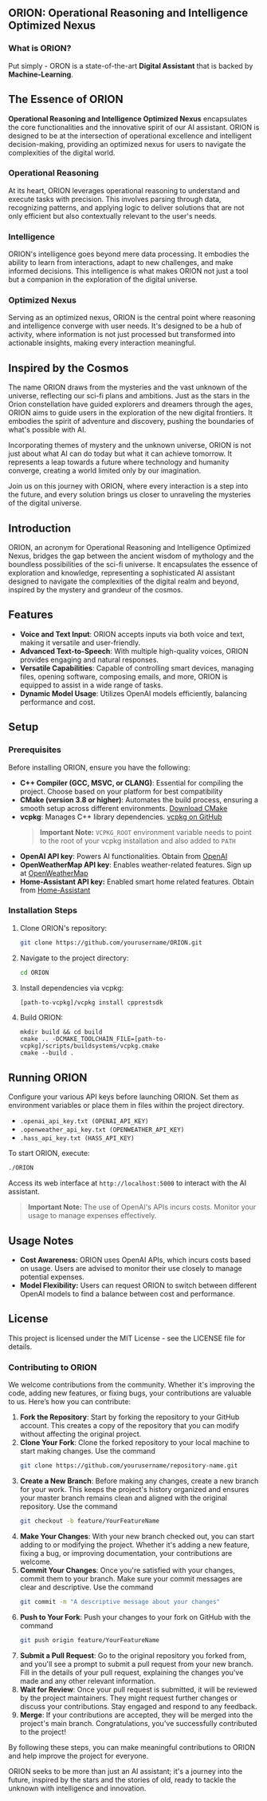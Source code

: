 ## ORION: Operational Reasoning and Intelligence Optimized Nexus

### What is ORION?

Put simply - ORON is a state-of-the-art **Digital Assistant** that is backed by **Machine-Learning**.

## The Essence of ORION

**Operational Reasoning and Intelligence Optimized Nexus** encapsulates the core functionalities and the innovative spirit of our AI assistant. ORION is designed to be at the intersection of operational excellence and intelligent decision-making, providing an optimized nexus for users to navigate the complexities of the digital world.

### Operational Reasoning

At its heart, ORION leverages operational reasoning to understand and execute tasks with precision. This involves parsing through data, recognizing patterns, and applying logic to deliver solutions that are not only efficient but also contextually relevant to the user's needs.

### Intelligence

ORION's intelligence goes beyond mere data processing. It embodies the ability to learn from interactions, adapt to new challenges, and make informed decisions. This intelligence is what makes ORION not just a tool but a companion in the exploration of the digital universe.

### Optimized Nexus

Serving as an optimized nexus, ORION is the central point where reasoning and intelligence converge with user needs. It's designed to be a hub of activity, where information is not just processed but transformed into actionable insights, making every interaction meaningful.

## Inspired by the Cosmos

The name ORION draws from the mysteries and the vast unknown of the universe, reflecting our sci-fi plans and ambitions. Just as the stars in the Orion constellation have guided explorers and dreamers through the ages, ORION aims to guide users in the exploration of the new digital frontiers. It embodies the spirit of adventure and discovery, pushing the boundaries of what's possible with AI.

Incorporating themes of mystery and the unknown universe, ORION is not just about what AI can do today but what it can achieve tomorrow. It represents a leap towards a future where technology and humanity converge, creating a world limited only by our imagination.

Join us on this journey with ORION, where every interaction is a step into the future, and every solution brings us closer to unraveling the mysteries of the digital universe.

## Introduction

ORION, an acronym for Operational Reasoning and Intelligence Optimized Nexus, bridges the gap between the ancient wisdom of mythology and the boundless possibilities of the sci-fi universe. It encapsulates the essence of exploration and knowledge, representing a sophisticated AI assistant designed to navigate the complexities of the digital realm and beyond, inspired by the mystery and grandeur of the cosmos.

## Features

- **Voice and Text Input**: ORION accepts inputs via both voice and text, making it versatile and user-friendly.
- **Advanced Text-to-Speech**: With multiple high-quality voices, ORION provides engaging and natural responses.
- **Versatile Capabilities**: Capable of controlling smart devices, managing files, opening software, composing emails, and more, ORION is equipped to assist in a wide range of tasks.
- **Dynamic Model Usage**: Utilizes OpenAI models efficiently, balancing performance and cost.

## Setup

### Prerequisites

Before installing ORION, ensure you have the following:

- **C++ Compiler (GCC, MSVC, or CLANG)**: Essential for compiling the project. Choose based on your platform for best compatibility
- **CMake (version 3.8 or higher)**: Automates the build process, ensuring a smooth setup across different environments. [Download CMake](https://cmake.org/download/)
- **vcpkg**: Manages C++ library dependencies. [vcpkg on GitHub](https://github.com/microsoft/vcpkg)
   > **Important Note:** `VCPKG_ROOT` environment variable needs to point to the root of your vcpkg installation and also added to `PATH`
- **OpenAI API key**: Powers AI functionalities. Obtain from [OpenAI](https://openai.com/)
- **OpenWeatherMap API key**: Enables weather-related features. Sign up at [OpenWeatherMap](https://openweathermap.org/api)
- **Home-Assistant API key:** Enabled smart home related features. Obtain from [Home-Assistant](https://developers.home-assistant.io/docs/api/rest/ "How to obtain API Key")

### Installation Steps

1. Clone ORION's repository:
   ```bash
   git clone https://github.com/yourusername/ORION.git
   ```
2. Navigate to the project directory:
   ```bash
   cd ORION
   ```
4. Install dependencies via vcpkg:
   ```bash
   [path-to-vcpkg]/vcpkg install cpprestsdk
   ```
5. Build ORION:
   ```
   mkdir build && cd build
   cmake .. -DCMAKE_TOOLCHAIN_FILE=[path-to-vcpkg]/scripts/buildsystems/vcpkg.cmake
   cmake --build .
   ```

## Running ORION

Configure your various API keys before launching ORION. Set them as environment variables or place them in files within the project directory.

* `.openai_api_key.txt (OPENAI_API_KEY)`
* `.openweather_api_key.txt (OPENWEATHER_API_KEY)`
* `.hass_api_key.txt (HASS_API_KEY)`

To start ORION, execute:

```bash
./ORION
```

Access its web interface at `http://localhost:5000` to interact with the AI assistant.

> **Important Note:** The use of OpenAI's APIs incurs costs. Monitor your usage to manage expenses effectively.

## Usage Notes

- **Cost Awareness:** ORION uses OpenAI APIs, which incurs costs based on usage. Users are advised to monitor their use closely to manage potential expenses.
- **Model Flexibility:** Users can request ORION to switch between different OpenAI models to find a balance between cost and performance.

## License

This project is licensed under the MIT License - see the LICENSE file for details.

### Contributing to ORION

We welcome contributions from the community. Whether it's improving the code, adding new features, or fixing bugs, your contributions are valuable to us. Here’s how you can contribute:

1. **Fork the Repository**: Start by forking the repository to your GitHub account. This creates a copy of the repository that you can modify without affecting the original project.
2. **Clone Your Fork**: Clone the forked repository to your local machine to start making changes. Use the command
   ```bash
   git clone https://github.com/yourusername/repository-name.git
   ```
3. **Create a New Branch**: Before making any changes, create a new branch for your work. This keeps the project's history organized and ensures your master branch remains clean and aligned with the original repository. Use the command
   ```bash
   git checkout -b feature/YourFeatureName
   ```
4. **Make Your Changes**: With your new branch checked out, you can start adding to or modifying the project. Whether it's adding a new feature, fixing a bug, or improving documentation, your contributions are welcome.
5. **Commit Your Changes**: Once you're satisfied with your changes, commit them to your branch. Make sure your commit messages are clear and descriptive. Use the command
   ```bash
   git commit -m "A descriptive message about your changes"
   ```
6. **Push to Your Fork**: Push your changes to your fork on GitHub with the command
   ```bash
   git push origin feature/YourFeatureName
   ```
7. **Submit a Pull Request**: Go to the original repository you forked from, and you'll see a prompt to submit a pull request from your new branch. Fill in the details of your pull request, explaining the changes you've made and any other relevant information.
8. **Wait for Review**: Once your pull request is submitted, it will be reviewed by the project maintainers. They might request further changes or discuss your contributions. Stay engaged and respond to any feedback.
9. **Merge**: If your contributions are accepted, they will be merged into the project's main branch. Congratulations, you've successfully contributed to the project!

By following these steps, you can make meaningful contributions to ORION and help improve the project for everyone.

ORION seeks to be more than just an AI assistant; it's a journey into the future, inspired by the stars and the stories of old, ready to tackle the unknown with intelligence and innovation.
